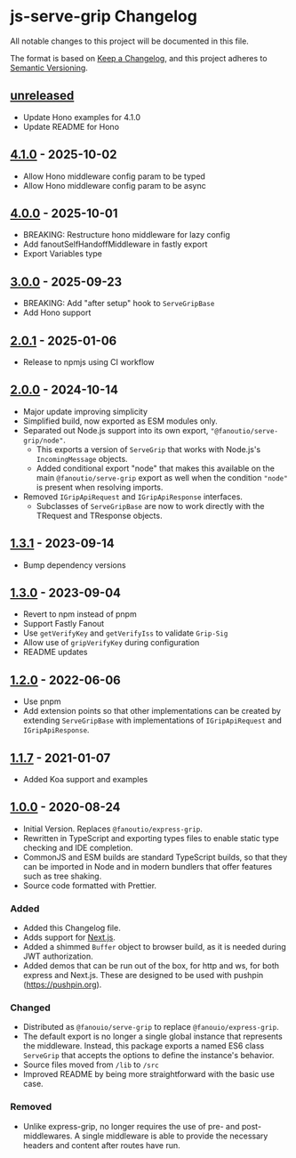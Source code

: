 # js-serve-grip Changelog

All notable changes to this project will be documented in this file.

The format is based on [Keep a Changelog](https://keepachangelog.com/en/1.0.0/),
and this project adheres to [Semantic Versioning](https://semver.org/spec/v2.0.0.html).

## [unreleased]

- Update Hono examples for 4.1.0
- Update README for Hono

## [4.1.0] - 2025-10-02

- Allow Hono middleware config param to be typed
- Allow Hono middleware config param to be async

## [4.0.0] - 2025-10-01

- BREAKING: Restructure hono middleware for lazy config
- Add fanoutSelfHandoffMiddleware in fastly export
- Export Variables type

## [3.0.0] - 2025-09-23

- BREAKING: Add "after setup" hook to `ServeGripBase`
- Add Hono support

## [2.0.1] - 2025-01-06

- Release to npmjs using CI workflow

## [2.0.0] - 2024-10-14

- Major update improving simplicity
- Simplified build, now exported as ESM modules only.
- Separated out Node.js support into its own export, `"@fanoutio/serve-grip/node"`.
  - This exports a version of `ServeGrip` that works with Node.js's `IncomingMessage` objects.
  - Added conditional export "node" that makes this available on the main `@fanoutio/serve-grip`
    export as well when the condition `"node"` is present when resolving imports.
- Removed `IGripApiRequest` and `IGripApiResponse` interfaces.
  - Subclasses of `ServeGripBase` are now to work directly with the TRequest and TResponse objects.

## [1.3.1] - 2023-09-14
- Bump dependency versions

## [1.3.0] - 2023-09-04
- Revert to npm instead of pnpm
- Support Fastly Fanout
- Use `getVerifyKey` and `getVerifyIss` to validate `Grip-Sig`
- Allow use of `gripVerifyKey` during configuration
- README updates

## [1.2.0] - 2022-06-06
- Use pnpm
- Add extension points so that other implementations can be created by extending `ServeGripBase` with implementations of `IGripApiRequest` and `IGripApiResponse`.

## [1.1.7] - 2021-01-07
- Added Koa support and examples

## [1.0.0] - 2020-08-24
- Initial Version.  Replaces `@fanoutio/express-grip`.
- Rewritten in TypeScript and exporting types files to enable static type checking and
  IDE completion. 
- CommonJS and ESM builds are standard TypeScript builds, so that they can be imported in
  Node and in modern bundlers that offer features such as tree shaking.
- Source code formatted with Prettier. 

### Added
- Added this Changelog file.
- Adds support for [Next.js](https://nextjs.org/).
- Added a shimmed `Buffer` object to browser build, as it is needed during JWT authorization.
- Added demos that can be run out of the box, for http and ws, for both express and Next.js.
  These are designed to be used with pushpin (https://pushpin.org).

### Changed
- Distributed as `@fanouio/serve-grip` to replace `@fanouio/express-grip`.
- The default export is no longer a single global instance that represents the middleware.
  Instead, this package exports a named ES6 class `ServeGrip` that accepts the options to
  define the instance's behavior.
- Source files moved from `/lib` to `/src`
- Improved README by being more straightforward with the basic use case.

### Removed
- Unlike express-grip, no longer requires the use of pre- and post- middlewares.  A single
  middleware is able to provide the necessary headers and content after routes have run.

[unreleased]: https://github.com/fanout/js-serve-grip/compare/v4.1.0...HEAD
[4.1.0]: https://github.com/fanout/js-serve-grip/compare/v4.0.0...v4.1.0
[4.0.0]: https://github.com/fanout/js-serve-grip/compare/v3.0.0...v4.0.0
[3.0.0]: https://github.com/fanout/js-serve-grip/compare/v2.0.1...v3.0.0
[2.0.1]: https://github.com/fanout/js-serve-grip/compare/v2.0.0...v2.0.1
[2.0.0]: https://github.com/fanout/js-serve-grip/compare/v1.3.1...v2.0.0
[1.3.1]: https://github.com/fanout/js-serve-grip/compare/v1.3.0...v1.3.1
[1.3.0]: https://github.com/fanout/js-serve-grip/compare/v1.2.0...v1.3.0
[1.2.0]: https://github.com/fanout/js-serve-grip/compare/v1.1.7...v1.2.0
[1.1.7]: https://github.com/fanout/js-serve-grip/compare/v1.0.0...v1.1.7
[1.0.0]: https://github.com/fanout/js-serve-grip/releases/tag/v1.0.0
